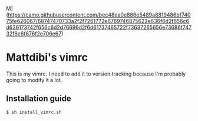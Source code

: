 M](https://camo.githubusercontent.com/bec48ea0e886e5489a8819486bf74075fe626067/68747470733a2f2f7261772e6769746875622e636f6d2f656c6d636173742f656c6d2d76696d2f6d61737465722f73637265656e73686f74732f6c6f676f2e706e67)

# Mattdibi's vimrc
This is my vimrc. I need to add it to version tracking because I'm probably going to modify it a lot.

## Installation guide
```sh
$ sh install_vimrc.sh
```
